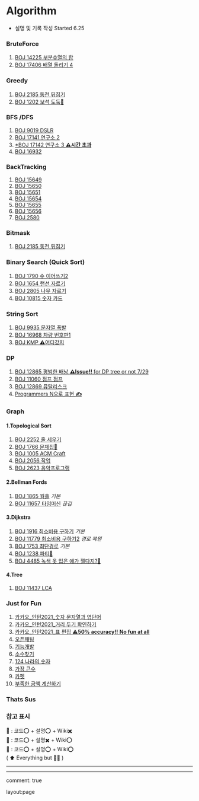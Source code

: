 # Algorithm
* 설명 및 기록 작성 Started 6.25   

### BruteForce  
1.  [BOJ 14225 부분수열의 합](https://github.com/minchjung/Algorithm/wiki/BruteForce)  
2.  [BOJ 17406 배열 돌리기 4](https://github.com/minchjung/Algorithm/wiki/BruteForce02)

### Greedy
1. [BOJ 2185 동전 뒤집기](https://github.com/minchjung/Algorithm/wiki/Greedy)
2. [BOJ 1202 보석 도둑🐳](https://github.com/minchjung/Algorithm/wiki/Greedy02)

### BFS /DFS
1. [BOJ 9019 DSLR ](https://github.com/minchjung/Algorithm/wiki/BFS)  
2. [BOJ 17141 연구소 2](https://github.com/minchjung/Algorithm/wiki/BFS02)  
3. [*BOJ 17142 연구소 3 **⚠️시간 초과** ](https://github.com/minchjung/Algorithm/wiki/BFS03) 
4. [BOJ 16932](https://www.acmicpc.net/problem/16932)     
### BackTracking 
1. [BOJ 15649](https://github.com/minchjung/Algorithm/blob/main/DS3_800BackTracking01/py.py)   
2. [BOJ 15650](https://github.com/minchjung/Algorithm/blob/main/DS3_800BackTracking02/800BackTracking%5BS3%5D15650%20.py)   
3. [BOJ 15651](https://github.com/minchjung/Algorithm/blob/main/DS3_800BackTracking03/800BackTracking%5BS3%5D15651%20.py)  
4. [BOJ 15654](https://github.com/minchjung/Algorithm/blob/main/DS3_800BackTracking05/810BackTracking%5BS3%5D15654.py)  
5. [BOJ 15655](https://github.com/minchjung/Algorithm/blob/main/DS3_800BackTracking05/810BackTracking%5BS3%5D15655.py) 
6. [BOJ 15656](https://github.com/minchjung/Algorithm/blob/main/DS3_800BackTracking05/810BackTracking%5BS3%5D15656.py)  
10. [BOJ 2580](https://github.com/minchjung/Algorithm/blob/main/830_backTracking10_2580.py)       

### Bitmask
1. [BOJ 2185 동전 뒤집기](https://github.com/minchjung/Algorithm/wiki/BitMask)   

### Binary Search (Quick Sort)
1. [BOJ 1790 수 이어쓰기2](https://github.com/minchjung/Algorithm/wiki/BinarySearch)
2. [BOJ 1654 랜선 자르기](https://github.com/minchjung/Algorithm/wiki/BinarySearch02)  
3. [BOJ 2805 나무 자르기](https://github.com/minchjung/Algorithm/wiki/BinarySearch03)  
4. [BOJ 10815 숫자 카드](https://github.com/minchjung/Algorithm/wiki/Quick-Sort)  

### String Sort 
1. [BOJ 9935 문자열 폭발](https://github.com/minchjung/Algorithm/wiki/String-Sort)    
2. [BOJ 16968 차량 번호판1](https://github.com/minchjung/Algorithm/wiki/String-Sort02)  
3. [BOJ KMP ⚠️어디갔지]()     

### DP 
1. [BOJ 12865 평범한 배낭 **⚠️Issue!!** for DP tree or not 7/29](https://github.com/minchjung/Algorithm/wiki/DP)    
2. [BOJ 11060 점프 점프](https://github.com/minchjung/Algorithm/wiki/DP02)      
3. [BOJ 12869 뮤탈리스크](https://github.com/minchjung/Algorithm/wiki/DP03)  
4. [Programmers N으로 표현 **✍️**](https://github.com/minchjung/Algorithm/wiki/DP04) 

### Graph
#### 1.Topological Sort   
1. [BOJ 2252 줄 세우기](https://github.com/minchjung/Algorithm/wiki/Topo1)     
2. [BOJ 1766 문제집🐳](https://github.com/minchjung/Algorithm/wiki/Topo2)  
3. [BOJ 1005 ACM Craft](https://github.com/minchjung/Algorithm/wiki/Topo3)    
4. [BOJ 2056 작업](https://github.com/minchjung/Algorithm/wiki/Topo4)   
5. [BOJ 2623 음악프로그램](https://github.com/minchjung/Algorithm/wiki/Topo5)  
#### 2.Bellman Fords  
1. [BOJ 1865 웜홀](https://github.com/minchjung/Algorithm/wiki/Bellman1)  _기본_         
2. [BOJ 11657 타임머신](https://github.com/minchjung/Algorithm/wiki/Bellman2) _끊김_  
#### 3.Dijkstra 
1. [BOJ 1916 최소비용 구하기](https://github.com/minchjung/Algorithm/wiki/Dijkstra1) _기본_       
2. [BOJ 11779 최소비용 구하기2](https://github.com/minchjung/Algorithm/wiki/Dijkstra2)  _경로 복원_      
3. [BOJ 1753 최단경로](https://github.com/minchjung/Algorithm/wiki/Dijkstra3)  _기본_
4. [BOJ 1238 파티🥭](https://github.com/minchjung/Algorithm/blob/main/DS3_931Dijkstra04/931Dijkstra%5BG4%5D1238.py)    
5. [BOJ 4485 녹색 옷 입은 애가 젤다지?🥭](https://github.com/minchjung/Algorithm/blob/main/DS3_931Dijkstra01/main.cpp)      

#### 4.Tree
1. [BOJ 11437 LCA](https://github.com/minchjung/Algorithm/wiki/Tree1)    
### Just for Fun
1. [카카오_인턴2021_숫자 문자열과 영단어](https://github.com/minchjung/Algorithm/blob/main/Programmers_Kakao2021_Intership_01/py.py)    
2. [카카오_인턴2021_거리 두기 확인하기](https://github.com/minchjung/Algorithm/blob/main/Programmers_Kakao2021_Intership_02/py.py)    
3. [카카오_인턴2021_표 편집 **⚠️50% accuracy!!** **No fun at all**](https://github.com/minchjung/Algorithm/blob/main/Programmers_Kakao2021_Intership_03/py.py)  
4. [오픈채팅](https://github.com/minchjung/Algorithm/blob/main/Programmers_%EC%98%A4%ED%94%88%EC%B1%84%ED%8C%85%EB%B0%A9.py)  
5. [기능개발](https://github.com/minchjung/Algorithm/blob/main/Programmers%EA%B8%B0%EB%8A%A5%EA%B0%9C%EB%B0%9CLv2.py)    
6. [소수찾기](https://github.com/minchjung/Algorithm/blob/main/Programmers%EC%86%8C%EC%88%98%EC%B0%BE%EA%B8%B0Lv2.py)  
7. [124 나라의 숫자](https://github.com/minchjung/Algorithm/blob/main/Programmers_124%EB%82%98%EB%9D%BC.cpp)   
8. [가장 큰수](https://github.com/minchjung/Algorithm/blob/main/prob.py)   
9. [카펫](https://github.com/minchjung/Algorithm/blob/main/Carpet.py)   
10. [부족한 금액 계산하기](https://github.com/minchjung/Algorithm/blob/main/py%20copy.py)    
### Thats Sus
### 참고 표시
🥭 : 코드⭕ + 설명⭕ + Wiki✖️    
🐳 : 코드⭕ + 설명✖️ + Wiki⭕  
🍎 : 코드⭕ + 설명⭕ + Wiki⭕   
( ⬆️ Everything but 🥭🐳  )  

--- 
---
comment: true

layout:page
